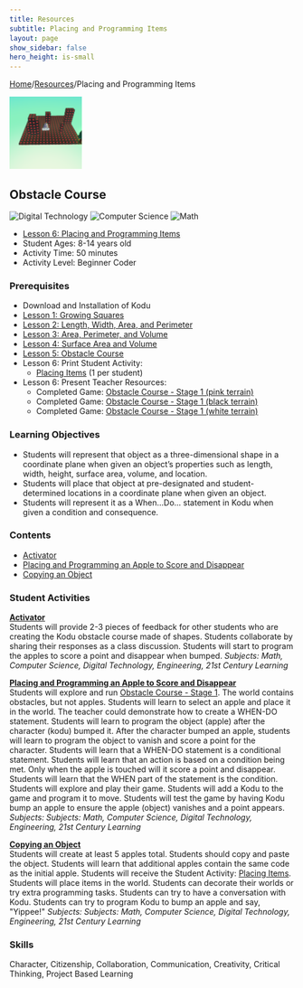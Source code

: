 ```yaml
---
title: Resources
subtitle: Placing and Programming Items
layout: page
show_sidebar: false
hero_height: is-small
---
```


[Home](..)/[Resources](.)/Placing and Programming Items

[![](placing_and_programming_items.png)](https://worlds.kodugamelab.com/world/HdaeSwIuKUmdSEie6b4RGQ==)

## Obstacle Course
![Digital Technology](dt.png) ![Computer Science](cs.png) ![Math](m.png)

* [Lesson 6: Placing and Programming Items](6_Kodu_Curriculum_Math_Module.pdf#page=43)
* Student Ages: 8-14 years old
* Activity Time: 50 minutes 
* Activity Level: Beginner Coder

### Prerequisites
* Download and Installation of Kodu
* [Lesson 1: Growing Squares](growing_squares)
* [Lesson 2: Length, Width, Area, and Perimeter](length_width_area_and_perimeter)
* [Lesson 3: Area, Perimeter, and Volume](area_perimeter_and_volume)
* [Lesson 4: Surface Area and Volume](surface_area_and_volume)  
* [Lesson 5: Obstacle Course](obstacle_course)
* Lesson 6: Print Student Activity:
  * [Placing Items](6_Kodu_Curriculum_Math_Module.pdf#page=47) (1 per student)
* Lesson 6: Present Teacher Resources:
  * Completed Game: [Obstacle Course - Stage 1 (pink terrain)](https://worlds.kodugamelab.com/world/hZemyy6GOEGOu483QwIGTQ==)
  * Completed Game: [Obstacle Course - Stage 1 (black terrain)](https://worlds.kodugamelab.com/world/HdaeSwIuKUmdSEie6b4RGQ==)
  * Completed Game: [Obstacle Course - Stage 1 (white terrain)](https://worlds.kodugamelab.com/world/SKbVVDUvB0CgzPT9xyjt7g==)

### Learning Objectives
* Students will represent that object as a three-dimensional shape in a coordinate plane when given an object’s properties such as length, width, height, surface area, volume, and location.
* Students will place that object at pre-designated and student-determined locations in a coordinate plane when given an object.
* Students will represent it as a When...Do... statement in Kodu when given a condition and consequence.

### Contents
* [Activator](#activator)
* [Placing and Programming an Apple to Score and Disappear](#placing)
* [Copying an Object](#copying)

### Student Activities
<a name="activator"></a>
[**Activator**](6_Kodu_Curriculum_Math_Module.pdf#page=44)<br>
Students will provide 2-3 pieces of feedback for other students who are creating the Kodu obstacle course made of shapes. Students collaborate by sharing their responses as a class discussion. Students will start to program the apples to score a point and disappear when bumped.
*Subjects: Math, Computer Science, Digital Technology, Engineering, 21st Century Learning*

<a name="placing"></a>
[**Placing and Programming an Apple to Score and Disappear**](6_Kodu_Curriculum_Math_Module.pdf#page=44)<br>
Students will explore and run [Obstacle Course - Stage 1](https://worlds.kodugamelab.com/world/t1I4yjCkcUiUcDV0WIjlWw==). The world contains obstacles, but not apples. Students will learn to select an apple and place it in the world. The teacher could demonstrate how to create a WHEN-DO statement. Students will learn to program the object (apple) after the character (kodu) bumped it. After the character bumped an apple, students will learn to program the object to vanish and score a point for the character. Students will learn that a WHEN-DO statement is a conditional statement. Students will learn that an action is based on a condition being met. Only when the apple is touched will it score a point and disappear. Students will learn that the WHEN part of the statement is the condition. Students will explore and play their game. Students will add a Kodu to the game and program it to move. Students will test the game by having Kodu bump an apple to ensure the apple (object) vanishes and a point appears.
*Subjects: Subjects: Math, Computer Science, Digital Technology, Engineering, 21st Century Learning*

<a name="copying"></a>
[**Copying an Object**](6_Kodu_Curriculum_Math_Module.pdf#page=45)<br>
Students will create at least 5 apples total. Students should copy and paste the object. Students will learn that additional apples contain the same code as the initial apple. Students will receive the Student Activity: [Placing Items](6_Kodu_Curriculum_Math_Module.pdf#page=47). Students will place items in the world. Students can decorate their worlds or try extra programming tasks. Students can try to have a conversation with Kodu. Students can try to program Kodu to bump an apple and say, "Yippee!"
*Subjects: Subjects: Math, Computer Science, Digital Technology, Engineering, 21st Century Learning*

### Skills
Character,
Citizenship,
Collaboration,
Communication,
Creativity,
Critical Thinking,
Project Based Learning